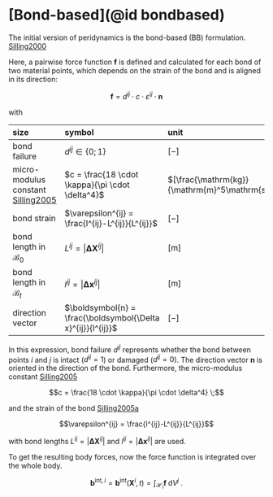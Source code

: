 # [Bond-based](@id bondbased)

The initial version of peridynamics is the bond-based (BB) formulation. [Silling2000](@cite)

Here, a pairwise force function $\boldsymbol{f}$ is defined and calculated for each bond of two material points, which depends on the strain of the bond and is aligned in its direction: 

```math
 \boldsymbol{f} = d^{ij} \cdot c \cdot \varepsilon^{ij} \cdot \boldsymbol{n} 
```

with

| size | symbol |      unit |
|:--------|:-------------|:------------|
| bond failure |      $d^{ij} \in \{0;1\}$      | $[-]$ |
| micro-modulus constant [Silling2005](@cite) |  $c = \frac{18 \cdot \kappa}{\pi \cdot \delta^4}$ | $[\frac{\mathrm{kg}}{\mathrm{m}^5\mathrm{s}^2}]$ |
| bond strain | $\varepsilon^{ij} = \frac{l^{ij}-L^{ij}}{L^{ij}}$ |      $[-]$ |
| bond length in $\mathcal{B}_0$ |      $L^{ij} =\left\|\boldsymbol{\Delta X}^{ij}\right\|$     | $[\mathrm{m}]$ |
| bond length in $\mathcal{B}_t$ |      $l^{ij} =\left\|\boldsymbol{\Delta x}^{ij}\right\|$     | $[\mathrm{m}]$ |
| direction vector |      $\boldsymbol{n} = \frac{\boldsymbol{\Delta x}^{ij}}{l^{ij}}$      | $[-]$ |

In this expression, bond failure $d^{ij}$ represents whether the bond between points $i$ and $j$ is intact ($d^{ij}=1$)
or damaged ($d^{ij}=0$). The direction vector $\boldsymbol{n}$ is oriented in the direction of the bond. 
Furthermore, the micro-modulus constant [Silling2005](@cite)
```math
c = \frac{18 \cdot \kappa}{\pi \cdot \delta^4} \;
```
and the strain of the bond [Silling2005a](@cite)
```math
\varepsilon^{ij} = \frac{l^{ij}-L^{ij}}{L^{ij}}
``` 
with bond lengths $L^{ij} =\left|\boldsymbol{\Delta X}^{ij}\right|$ and $l^{ij} =\left|\boldsymbol{\Delta x}^{ij}\right|$ are used.

To get the resulting body forces, now the force function is integrated over the whole body.

```math
\boldsymbol{b}^{\mathrm{int},i} = \boldsymbol{b}^{\mathrm{int}} (\boldsymbol{X} ^ {i} , t) = \int_{\mathcal{H}_i} \boldsymbol{f} \; \mathrm{d}V^j \; .
```
